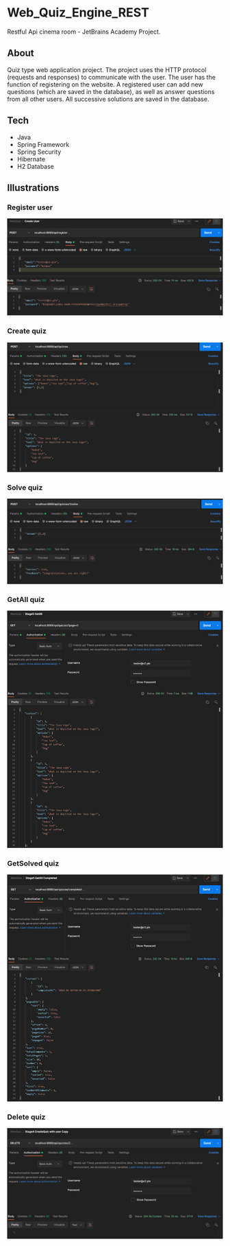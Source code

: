 # Web_Quiz_Engine_REST
Restful Api cinema room - JetBrains Academy Project.

## About
Quiz type web application project. The project uses the HTTP protocol (requests and responses) to communicate with the user. The user has the function of registering on the website. A registered user can add new questions (which are saved in the database), as well as answer questions from all other users. All successive solutions are saved in the database.

## Tech
- Java
- Spring Framework
- Spring Security
- Hibernate
- H2 Database

## Illustrations

### Register user
![](screenshot/register.png)

### Create quiz
![](screenshot/createQuiz.png)

### Solve quiz
![](screenshot/solveQuiz.png)

### GetAll quiz
![](screenshot/getAllQuiz.png)

### GetSolved quiz
![](screenshot/getAllCompletedQuiz.png)

### Delete quiz
![](screenshot/deleteQuiz.png)

